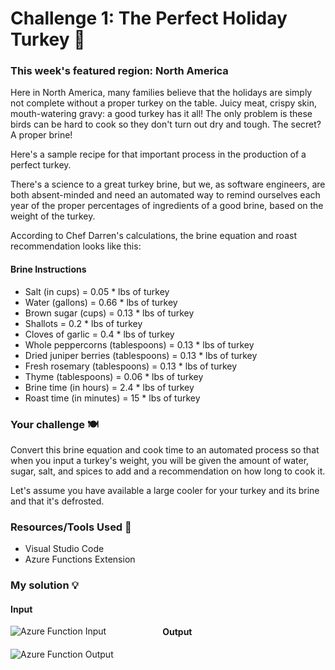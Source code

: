 # Challenge 1: The Perfect Holiday Turkey 🦃

### This week's featured region: North America
Here in North America, many families believe that the holidays are simply not complete without a proper turkey on the table. Juicy meat, crispy skin, mouth-watering gravy: a good turkey has it all! The only problem is these birds can be hard to cook so they don't turn out dry and tough. The secret? A proper brine!

Here's a sample recipe for that important process in the production of a perfect turkey.

There's a science to a great turkey brine, but we, as software engineers, are both absent-minded and need an automated way to remind ourselves each year of the proper percentages of ingredients of a good brine, based on the weight of the turkey.

According to Chef Darren's calculations, the brine equation and roast recommendation looks like this:

#### Brine Instructions
- Salt (in cups) = 0.05 * lbs of turkey
- Water (gallons) = 0.66 * lbs of turkey
- Brown sugar (cups) = 0.13 * lbs of turkey
- Shallots = 0.2 * lbs of turkey
- Cloves of garlic = 0.4 * lbs of turkey
- Whole peppercorns (tablespoons) = 0.13 * lbs of turkey
- Dried juniper berries (tablespoons) = 0.13 * lbs of turkey
- Fresh rosemary (tablespoons) = 0.13 * lbs of turkey
- Thyme (tablespoons) = 0.06 * lbs of turkey
- Brine time (in hours) = 2.4 * lbs of turkey
- Roast time (in minutes) = 15 * lbs of turkey

### Your challenge 🍽
Convert this brine equation and cook time to an automated process so that when you input a turkey's weight, you will be given the amount of water, sugar, salt, and spices to add and a recommendation on how long to cook it.

Let's assume you have available a large cooler for your turkey and its brine and that it's defrosted.

### Resources/Tools Used 🚀
- Visual Studio Code
- Azure Functions Extension

### My solution 💡
#### Input
<img
  src="/photos/input.png"
  alt="Azure Function Input"
  style="float: left; margin-right: 90px;"
/>

#### Output
<img
  src="/photos/output.png"
  alt="Azure Function Output"
  style="float: left; margin-right: 90px;"
/>
